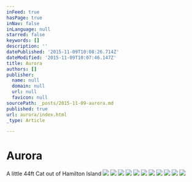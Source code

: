 ```yaml
---
inFeed: true
hasPage: true
inNav: false
inLanguage: null
starred: false
keywords: []
description: ''
datePublished: '2015-11-09T10:08:26.714Z'
dateModified: '2015-11-09T10:07:46.147Z'
title: Aurora
authors: []
publisher:
  name: null
  domain: null
  url: null
  favicon: null
sourcePath: _posts/2015-11-09-aurora.md
published: true
url: aurora/index.html
_type: Article

---
```

# Aurora

A little 44ft Cat out of Hamilton Island
![](https://the-grid-user-content.s3-us-west-2.amazonaws.com/f793a276-8bf8-493e-a7a3-049045fbeee0.jpg)
![](https://the-grid-user-content.s3-us-west-2.amazonaws.com/d53f1077-e465-421a-9bbb-f0d8b3b87bdc.jpg)
![](https://the-grid-user-content.s3-us-west-2.amazonaws.com/ca267d42-1f5b-4396-bb5d-a4207ef1269f.jpg)
![](https://the-grid-user-content.s3-us-west-2.amazonaws.com/5a8f996d-d54c-4165-bb67-e6bf01945bab.jpg)
![](https://the-grid-user-content.s3-us-west-2.amazonaws.com/d4790289-41dc-4c58-a401-a4f42758f6b4.jpg)
![](https://the-grid-user-content.s3-us-west-2.amazonaws.com/320a01eb-e76a-4d09-9287-f081fcda445a.jpg)
![](https://the-grid-user-content.s3-us-west-2.amazonaws.com/70a094bb-e2b7-43eb-84d2-a2a64674e123.jpg)
![](https://the-grid-user-content.s3-us-west-2.amazonaws.com/caca032a-a5da-4681-8e60-c5a7fcd88000.jpg)
![](https://the-grid-user-content.s3-us-west-2.amazonaws.com/f7c2ac33-0830-4eb3-8b7b-ef93c1842c7c.jpg)
![](https://the-grid-user-content.s3-us-west-2.amazonaws.com/45f5297d-ed6d-4974-88bd-1ec82ca6569c.jpg)
![](https://the-grid-user-content.s3-us-west-2.amazonaws.com/0136d719-4e5d-4aec-8fe6-b3a51fee3103.jpg)